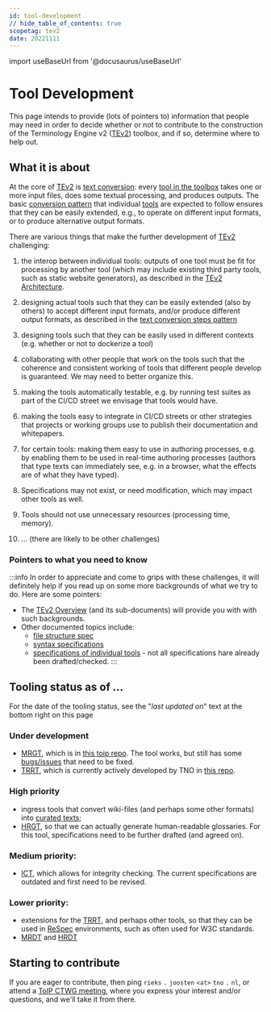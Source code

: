 ```yaml
---
id: tool-development
// hide_table_of_contents: true
scopetag: tev2
date: 20221111
---
```


import useBaseUrl from '@docusaurus/useBaseUrl'

# Tool Development

This page intends to provide (lots of pointers to) information that people may need in order to decide whether or not to contribute to the construction of the Terminology Engine v2 ([TEv2](@)) toolbox, and if so, determine where to help out.

## What it is about

At the core of [TEv2](@) is [text conversion](/docs/tev2/overview/tev2-design-principles): every [tool in the toolbox](/docs/tev2/tev2-toolbox) takes one or more input files, does some textual processing, and produces outputs. The basic [conversion pattern](/docs/tev2/overview/tev2-design-principles#text-conversion-steps) that individual [tools](/docs/tev2/tev2-toolbox) are expected to follow ensures that they can be easily extended, e.g., to operate on different input formats, or to produce alternative output formats.

There are various things that make the further development of [TEv2](@) challenging:

1. the interop between individual tools: outputs of one tool must be fit for processing by another tool (which may include existing third party tools, such as static website generators), as described in the [TEv2 Architecture](/docs/tev2/overview/tev2-architecture).
2. designing actual tools such that they can be easily extended (also by others) to accept different input formats, and/or produce different output formats, as described in the [text conversion steps pattern](/docs/tev2/overview/tev2-design-principles#text-conversion-steps)
3. designing tools such that they can be easily used in different contexts (e.g. whether or not to dockerize a tool)
4. collaborating with other people that work on the tools such that the coherence and consistent working of tools that different people develop is guaranteed. We may need to better organize this.
5. making the tools automatically testable, e.g. by running test suites as part of the CI/CD street we envisage that tools would have.
6. making the tools easy to integrate in CI/CD streets or other strategies that projects or working groups use to publish their documentation and whitepapers.
7. for certain tools: making them easy to use in authoring processes, e.g. by enabling them to be used in real-time authoring processes (authors that type texts can immediately see, e.g. in a browser, what the effects are of what they have typed).
8. Specifications may not exist, or need modification, which may impact other tools as well.
9. Tools should not use unnecessary resources (processing time, memory).

10. ... (there are likely to be other challenges)

### Pointers to what you need to know


:::info In order to appreciate and come to grips with these challenges, it will definitely help if you read up on some more backgrounds of what we try to do. Here are some pointers:
- The [TEv2 Overview](/docs/tev2/tev2-overview) (and its sub-documents) will provide you with with such backgrounds.
- Other documented topics include:
  - [file structure spec](/docs/tev2/tev2-spec-files)
  - [syntax specifications](/docs/tev2/tev2-syntax)
  - [specifications of individual tools](/docs/tev2/tev2-toolbox) - not all specifications hare already been drafted/checked.
:::

## Tooling status as of ...

For the date of the tooling status, see the "<i>last updated on</i>" text at the bottom right on this page

### Under development

- [MRGT](/docs/tev2/spec-tools/mrgt), which is in [this toip repo](https://github.com/trustoverip/ctwg-toolkit-mrg). The tool works, but still has some [bugs/issues](https://github.com/trustoverip/ctwg-toolkit-mrg/issues) that need to be fixed.
- [TRRT](/docs/tev2/spec-tools/trrt), which is currently actively developed by TNO in [this repo](https://github.com/tno-terminology-design/trrt).

### High priority
- ingress tools that convert wiki-files (and perhaps some other formats) into [curated texts](/docs/tev2/spec-files/00-ctext.md);
- [HRGT](/docs/tev2/spec-tools/hrgt), so that we can actually generate human-readable glossaries. For this tool, specifications need to be further drafted (and agreed on).

### Medium priority:
- [ICT](/docs/tev2/spec-tools/ict), which allows for integrity checking. The current specifications are outdated and first need to be revised.

### Lower priority:
- extensions for the [TRRT](@), and perhaps other tools, so that they can be used in [ReSpec](https://dev.w3.org/2008/video/mediaann/ReSpec.js/documentation.html) environments, such as often used for W3C standards.
- [MRDT](/docs/tev2/spec-tools/mrdt) and [HRDT](/docs/tev2/spec-tools/hrdt)


## Starting to contribute

If you are eager to contribute, then ping `rieks` `.` `joosten` `<at>` `tno` `.` `nl`, or attend a [ToIP CTWG meeting](https://wiki.trustoverip.org/display/HOME/CTWG+Meeting+Pages), where you express your interest and/or questions, and we'll take it from there.